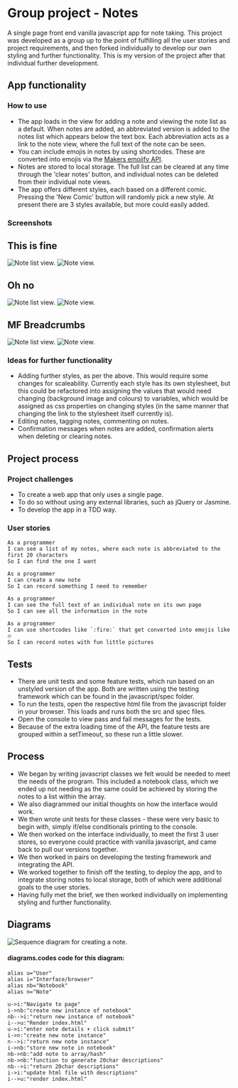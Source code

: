 # Group project - Notes

A single page front end vanilla javascript app for note taking. This project was developed as a group up to the point of fulfilling all the user stories and project requirements, and then forked individually to develop our own styling and further functionality. This is my version of the project after that individual further development.

## App functionality

### How to use

* The app loads in the view for adding a note and viewing the note list as a default. When notes are added, an abbreviated version is added to the notes list which appears below the text box. Each abbreviation acts as a link to the note view, where the full text of the note can be seen.
* You can include emojis in notes by using shortcodes. These are converted into emojis via the [Makers emojify API](https://makers-emojify.herokuapp.com/).
* Notes are stored to local storage. The full list can be cleared at any time through the 'clear notes' button, and individual notes can be deleted from their individual note views.
* The app offers different styles, each based on a different comic. Pressing the 'New Comic' button will randomly pick a new style. At present there are 3 styles available, but more could easily added.

### Screenshots

## This is fine

![Note list view.](/images/screenshots/thisisfinelist.png "Note list view.")
![Note view.](/images/screenshots/thisisfinenote.png "Note view.")


## Oh no

![Note list view.](/images/screenshots/ohnolist.png "Note list view.")
![Note view.](/images/screenshots/ohnonote.png "Note view.")


## MF Breadcrumbs

![Note list view.](/images/screenshots/mfbreadcrumbslist.png "Note list view.")
![Note view.](/images/screenshots/mfbreadcrumbsnote.png "Note view.")


### Ideas for further functionality

* Adding further styles, as per the above. This would require some changes for scaleability. Currently each style has its own stylesheet, but this could be refactored into assigning the values that would need changing (background image and colours) to variables, which would be assigned as css properties on changing styles (in the same manner that changing the link to the stylesheet itself currently is).
* Editing notes, tagging notes, commenting on notes.
* Confirmation messages when notes are added, confirmation alerts when deleting or clearing notes.


## Project process

### Project challenges

* To create a web app that only uses a single page.
* To do so without using any external libraries, such as jQuery or Jasmine.
* To develop the app in a TDD way.

### User stories

```
As a programmer
I can see a list of my notes, where each note is abbreviated to the first 20 characters
So I can find the one I want
```
```
As a programmer
I can create a new note
So I can record something I need to remember
```
```
As a programmer
I can see the full text of an individual note on its own page
So I can see all the information in the note
```
```
As a programmer
I can use shortcodes like `:fire:` that get converted into emojis like 🔥
So I can record notes with fun little pictures
```

## Tests

* There are unit tests and some feature tests, which run based on an unstyled version of the app. Both are written using the testing framework which can be found in the javascript/spec folder.
* To run the tests, open the respective html file from the javascript folder in your browser. This loads and runs both the src and spec files.
* Open the console to view pass and fail messages for the tests.
* Because of the extra loading time of the API, the feature tests are grouped within a setTimeout, so these run a little slower.

## Process

* We began by writing javascript classes we felt would be needed to meet the needs of the program. This included a notebook class, which we ended up not needing as the same could be achieved by storing the notes to a list within the array.
* We also diagrammed our initial thoughts on how the interface would work.
* We then wrote unit tests for these classes - these were very basic to begin with, simply if/else conditionals printing to the console.
* We then worked on the interface individually, to meet the first 3 user stores, so everyone could practice with vanilla javascript, and came back to pull our versions together.
* We then worked in pairs on developing the testing framework and integrating the API.
* We worked together to finish off the testing, to deploy the app, and to integrate storing notes to local storage, both of which were additional goals to the user stories.
* Having fully met the brief, we then worked individually on implementing styling and further functionality.

## Diagrams

![Sequence diagram for creating a note.](/images/diagrams/create_note_seq_diagram.png "Sequence diagram.")

#### diagrams.codes code for this diagram:


```
alias u="User"
alias i="Interface/browser"
alias nb="Notebook"
alias n="Note"

u->i:"Navigate to page"
i->nb:"create new instance of notebook"
nb-->i:"return new instance of notebook"
i-->u:"Render index.html"
u->i:"enter note details + click submit"
i->n:"create new note instance"
n-->i:"return new note instance"
i->nb:"store new note in notebook"
nb->nb:"add note to array/hash"
nb->nb:"function to generate 20char descriptions"
nb-->i:"return 20char descriptions"
i->i:"update html file with descriptions"
i-->u:"render index.html"
```
